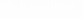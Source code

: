<!DOCTYPE html>
<html>
  <head>
    <meta charset="utf-8" />
    <title>Redirecting to github.com/zhous</title>
    <meta http-equiv="refresh" content="0; URL=https://github.com/zhous">
    <link href="https://github.com/zhous" rel="me">
    <link href="https://daism.io" rel="me">
    <link href="https://daotodon.me/@zhous98" rel="me">
  </head>
  <body style="margin: 0; padding: 0">
    <a
      href="https://github.com/zhous"
      style="
        display: block;
        height: 100vh;
        width: 100vw;
        margin: 0;
        padding: 0;
        color: white;
      "
    >
      github.com/zhous
    </a>
  </body>
</html>
